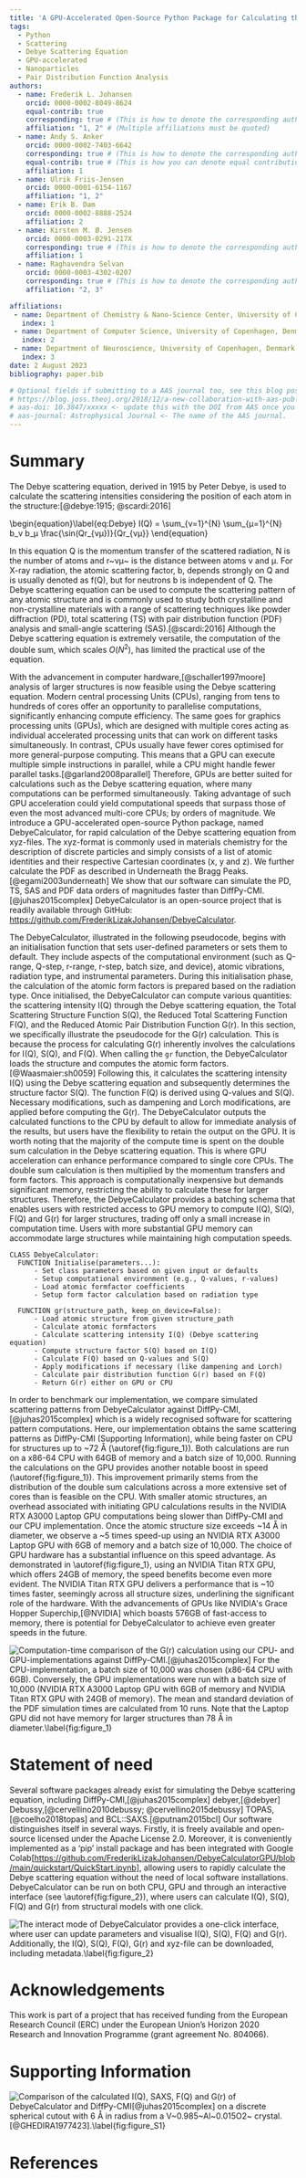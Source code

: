```yaml
---
title: 'A GPU-Accelerated Open-Source Python Package for Calculating the Debye Scattering Equation: Applications in Powder Diffraction, Small-Angle-, and Total Scattering'
tags:
  - Python
  - Scattering
  - Debye Scattering Equation
  - GPU-accelerated
  - Nanoparticles
  - Pair Distribution Function Analysis
authors:
  - name: Frederik L. Johansen
    orcid: 0000-0002-8049-8624
    equal-contrib: true
    corresponding: true # (This is how to denote the corresponding author)
    affiliation: "1, 2" # (Multiple affiliations must be quoted)
  - name: Andy S. Anker
    orcid: 0000-0002-7403-6642
    corresponding: true # (This is how to denote the corresponding author)
    equal-contrib: true # (This is how you can denote equal contributions between multiple authors)
    affiliation: 1
  - name: Ulrik Friis-Jensen
    orcid: 0000-0001-6154-1167
    affiliation: "1, 2"
  - name: Erik B. Dam
    orcid: 0000-0002-8888-2524
    affiliation: 2
  - name: Kirsten M. Ø. Jensen
    orcid: 0000-0003-0291-217X
    corresponding: true # (This is how to denote the corresponding author)
    affiliation: 1
  - name: Raghavendra Selvan
    orcid: 0000-0003-4302-0207
    corresponding: true # (This is how to denote the corresponding author)
    affiliation: "2, 3"

affiliations:
 - name: Department of Chemistry & Nano-Science Center, University of Copenhagen, Denmark
   index: 1
 - name: Department of Computer Science, University of Copenhagen, Denmark
   index: 2
 - name: Department of Neuroscience, University of Copenhagen, Denmark
   index: 3
date: 2 August 2023
bibliography: paper.bib

# Optional fields if submitting to a AAS journal too, see this blog post:
# https://blog.joss.theoj.org/2018/12/a-new-collaboration-with-aas-publishing
# aas-doi: 10.3847/xxxxx <- update this with the DOI from AAS once you know it.
# aas-journal: Astrophysical Journal <- The name of the AAS journal.
---
```


# Summary

The Debye scattering equation, derived in 1915 by Peter Debye, is used to calculate the scattering intensities considering the position of each atom in the structure:[@debye:1915; @scardi:2016]

\begin{equation}\label{eq:Debye}
I(Q) = \sum_{ν=1}^{N} \sum_{μ=1}^{N} b_ν b_μ \frac{\sin(Qr_{νμ})}{Qr_{νμ}}
\end{equation}

In this equation Q is the momentum transfer of the scattered radiation, N is the number of atoms and r~νμ~ is the distance between atoms ν and μ. For X-ray radiation, the atomic scattering factor, b, depends strongly on Q and is usually denoted as f(Q), but for neutrons b is independent of Q.
The Debye scattering equation can be used to compute the scattering pattern of any atomic structure and is commonly used to study both crystalline and non-crystalline materials with a range of scattering techniques like powder diffraction (PD), total scattering (TS) with pair distribution function (PDF) analysis and small-angle scattering (SAS).[@scardi:2016] Although the Debye scattering equation is extremely versatile, the computation of the double sum, which scales $O(N^{2})$, has limited the practical use of the equation.

With the advancement in computer hardware,[@schaller1997moore] analysis of larger structures is now feasible using the Debye scattering equation. Modern central processing Units (CPUs), ranging from tens to hundreds of cores offer an opportunity to parallelise computations, significantly enhancing compute efficiency. The same goes for graphics processing units (GPUs), which are designed with multiple cores acting as individual accelerated processing units that can work on different tasks simultaneously. In contrast, CPUs usually have fewer cores optimised for more general-purpose computing. This means that a GPU can execute multiple simple instructions in parallel, while a CPU might handle fewer parallel tasks.[@garland2008parallel] Therefore, GPUs are better suited for calculations such as the Debye scattering equation, where many computations can be performed simultaneously. Taking advantage of such GPU acceleration could yield computational speeds that surpass those of even the most advanced multi-core CPUs; by orders of magnitude. We introduce a GPU-accelerated open-source Python package, named DebyeCalculator, for rapid calculation of the Debye scattering equation from xyz-files. The xyz-format is commonly used in materials chemistry for the description of discrete particles and simply consists of a list of atomic identities and their respective Cartesian coordinates (x, y and z). We further calculate the PDF as described in Underneath the Bragg Peaks.[@egami2003underneath] We show that our software can simulate the PD, TS, SAS and PDF data orders of magnitudes faster than DiffPy-CMI.[@juhas2015complex] DebyeCalculator is an open-source project that is readily available through GitHub: https://github.com/FrederikLizakJohansen/DebyeCalculator.

The DebyeCalculator, illustrated in the following pseudocode, begins with an initialisation function that sets user-defined parameters or sets them to default. They include aspects of the computational environment (such as Q-range, Q-step, r-range, r-step, batch size, and device), atomic vibrations, radiation type, and instrumental parameters. During this initialisation phase, the calculation of the atomic form factors is prepared based on the radiation type. Once initialised, the DebyeCalculator can compute various quantities: the scattering intensity I(Q) through the Debye scattering equation, the Total Scattering Structure Function S(Q), the Reduced Total Scattering Function F(Q), and the Reduced Atomic Pair Distribution Function G(r). In this section, we specifically illustrate the pseudocode for the G(r) calculation. This is because the process for calculating G(r) inherently involves the calculations for I(Q), S(Q), and F(Q). When calling the ```gr``` function, the DebyeCalculator loads the structure and computes the atomic form factors.[@Waasmaier:sh0059] Following this, it calculates the scattering intensity I(Q) using the Debye scattering equation and subsequently determines the structure factor S(Q). The function F(Q) is derived using Q-values and S(Q). Necessary modifications, such as dampening and Lorch modifications, are applied before computing the G(r). The DebyeCalculator outputs the calculated functions to the CPU by default to allow for immediate analysis of the results, but users have the flexibility to retain the output on the GPU. 
It is worth noting that the majority of the compute time is spent on the double sum calculation in the Debye scattering equation. This is where GPU acceleration can enhance performance compared to single core CPUs. The double sum calculation is then multiplied by the momentum transfers and form factors. This approach is computationally inexpensive but demands significant memory, restricting the ability to calculate these for larger structures. Therefore, the DebyeCalculator provides a batching schema that enables users with restricted access to GPU memory to compute I(Q), S(Q), F(Q) and G(r) for larger structures, trading off only a small increase in computation time. Users with more substantial GPU memory can accommodate large structures while maintaining high computation speeds.


```plaintext
CLASS DebyeCalculator:                                                  
  FUNCTION Initialise(parameters...):
      - Set class parameters based on given input or defaults           
      - Setup computational environment (e.g., Q-values, r-values)      
      - Load atomic formfactor coefficients                             
      - Setup form factor calculation based on radiation type           
  
  FUNCTION gr(structure_path, keep_on_device=False):                
      - Load atomic structure from given structure_path                       
      - Calculate atomic formfactors                                
      - Calculate scattering intensity I(Q) (Debye scattering equation) 
      - Compute structure factor S(Q) based on I(Q)                     
      - Calculate F(Q) based on Q-values and S(Q)                       
      - Apply modifications if necessary (like dampening and Lorch)       
      - Calculate pair distribution function G(r) based on F(Q)         
      - Return G(r) either on GPU or CPU            
```

In order to benchmark our implementation, we compare simulated scattering patterns from DebyeCalculator against DiffPy-CMI,[@juhas2015complex] which is a widely recognised software for scattering pattern computations. Here, our implementation obtains the same scattering patterns as DiffPy-CMI (Supporting Information), while being faster on CPU for structures up to ~72 Å (\autoref{fig:figure_1}). Both calculations are run on a x86-64 CPU with 64GB of memory and a batch size of 10,000.
Running the calculations on the GPU provides another notable boost in speed (\autoref{fig:figure_1}). This improvement primarily stems from the distribution of the double sum calculations across a more extensive set of cores than is feasible on the CPU. With smaller atomic structures, an overhead associated with initiating GPU calculations results in the NVIDIA RTX A3000 Laptop GPU computations being slower than DiffPy-CMI and our CPU implementation. Once the atomic structure size exceeds ~14 Å in diameter, we observe a ~5 times speed-up using an NVIDIA RTX A3000 Laptop GPU with 6GB of memory and a batch size of 10,000. 
The choice of GPU hardware has a substantial influence on this speed advantage. As demonstrated in \autoref{fig:figure_1}, using an NVIDIA Titan RTX GPU, which offers 24GB of memory, the speed benefits become even more evident. The NVIDIA Titan RTX GPU delivers a performance that is ~10 times faster, seemingly across all structure sizes, underlining the significant role of the hardware. With the advancements of GPUs like NVIDIA's Grace Hopper Superchip,[@NVIDIA] which boasts 576GB of fast-access to memory, there is potential for DebyeCalculator to achieve even greater speeds in the future.

![Computation-time comparison of the G(r) calculation using our CPU- and GPU-implementations against DiffPy-CMI.[@juhas2015complex] For the CPU-implementation, a batch size of 10,000 was chosen (x86-64 CPU with 6GB). Conversely, the GPU implementations were run with a batch size of 10,000 (NVIDIA RTX A3000 Laptop GPU with 6GB of memory and NVIDIA Titan RTX GPU with 24GB of memory). The mean and standard deviation of the PDF simulation times are calculated from 10 runs. Note that the Laptop GPU did not have memory for larger structures than 78 Å in diameter.\label{fig:figure_1}](../figures/figure_1.png)

# Statement of need

Several software packages already exist for simulating the Debye scattering equation, including DiffPy-CMI,[@juhas2015complex] debyer,[@debyer] Debussy,[@cervellino2010debussy; @cervellino2015debussy] TOPAS,[@coelho2018topas] and BCL::SAXS.[@putnam2015bcl] Our software distinguishes itself in several ways. Firstly, it is freely available and open-source licensed under the Apache License 2.0. Moreover, it is conveniently implemented as a ‘pip’ install package and has been integrated with Google Colab[https://github.com/FrederikLizakJohansen/DebyeCalculatorGPU/blob/main/quickstart/QuickStart.ipynb], allowing users to rapidly calculate the Debye scattering equation without the need of local software installations. DebyeCalculator can be run on both CPU, GPU and through an interactive interface (see \autoref{fig:figure_2}), where users can calculate I(Q), S(Q), F(Q) and G(r) from structural models with one click.

![The interact mode of DebyeCalculator provides a one-click interface, where user can update parameters and visualise I(Q), S(Q), F(Q) and G(r). Additionally, the I(Q), S(Q), F(Q), G(r) and xyz-file can be downloaded, including metadata.\label{fig:figure_2}](../figures/figure_2.png)

# Acknowledgements

This work is part of a project that has received funding from the European Research Council (ERC) under the European Union’s Horizon 2020 Research and Innovation Programme (grant agreement No. 804066).

# Supporting Information

![Comparison of the calculated I(Q), SAXS, F(Q) and G(r) of DebyeCalculator and DiffPy-CMI[@juhas2015complex] on a discrete spherical cutout with 6 Å in radius from a V~0.985~Al~0.015O2~ crystal.[@GHEDIRA1977423].\label{fig:figure_S1}](../figures/figure_S1.png)

# References
